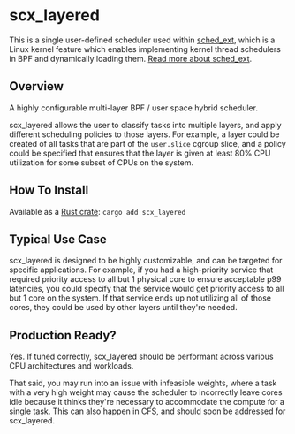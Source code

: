 # scx_layered

This is a single user-defined scheduler used within [sched_ext](https://github.com/sched-ext/scx/tree/main), which is a Linux kernel feature which enables implementing kernel thread schedulers in BPF and dynamically loading them. [Read more about sched_ext](https://github.com/sched-ext/scx/tree/main).

## Overview

A highly configurable multi-layer BPF / user space hybrid scheduler.

scx_layered allows the user to classify tasks into multiple layers, and apply
different scheduling policies to those layers. For example, a layer could be
created of all tasks that are part of the `user.slice` cgroup slice, and a
policy could be specified that ensures that the layer is given at least 80% CPU
utilization for some subset of CPUs on the system.

## How To Install

Available as a [Rust crate](https://crates.io/crates/scx_layered): `cargo add scx_layered`

## Typical Use Case

scx_layered is designed to be highly customizable, and can be targeted for
specific applications. For example, if you had a high-priority service that
required priority access to all but 1 physical core to ensure acceptable p99
latencies, you could specify that the service would get priority access to all
but 1 core on the system. If that service ends up not utilizing all of those
cores, they could be used by other layers until they're needed.

## Production Ready?

Yes. If tuned correctly, scx_layered should be performant across various CPU
architectures and workloads.

That said, you may run into an issue with infeasible weights, where a task with
a very high weight may cause the scheduler to incorrectly leave cores idle
because it thinks they're necessary to accommodate the compute for a single
task. This can also happen in CFS, and should soon be addressed for
scx_layered.
